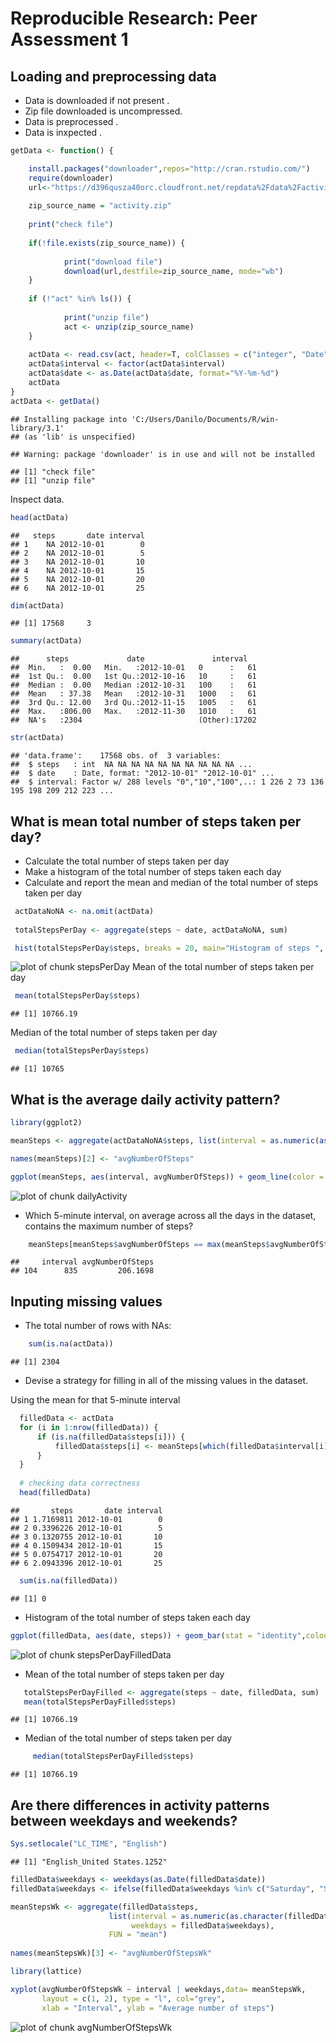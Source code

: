 # Reproducible Research: Peer Assessment 1

## Loading and preprocessing data

* Data is downloaded if not present .
* Zip file downloaded is uncompressed.
* Data is preprocessed .
* Data is inxpected .


```r
getData <- function() {

    install.packages("downloader",repos="http://cran.rstudio.com/")
    require(downloader)
    url<-"https://d396qusza40orc.cloudfront.net/repdata%2Fdata%2Factivity.zip"  
    
    zip_source_name = "activity.zip"
    
    print("check file")
    
    if(!file.exists(zip_source_name)) {
    
            print("download file")
            download(url,destfile=zip_source_name, mode="wb")          
    }
    
    if (!"act" %in% ls()) { 
                  
            print("unzip file")
            act <- unzip(zip_source_name)
    }   
 
    actData <- read.csv(act, header=T, colClasses = c("integer", "Date", "factor"))
    actData$interval <- factor(actData$interval)
    actData$date <- as.Date(actData$date, format="%Y-%m-%d")
    actData
}
actData <- getData()
```

```
## Installing package into 'C:/Users/Danilo/Documents/R/win-library/3.1'
## (as 'lib' is unspecified)
```

```
## Warning: package 'downloader' is in use and will not be installed
```

```
## [1] "check file"
## [1] "unzip file"
```

Inspect data.

```r
head(actData)
```

```
##   steps       date interval
## 1    NA 2012-10-01        0
## 2    NA 2012-10-01        5
## 3    NA 2012-10-01       10
## 4    NA 2012-10-01       15
## 5    NA 2012-10-01       20
## 6    NA 2012-10-01       25
```

```r
dim(actData)
```

```
## [1] 17568     3
```

```r
summary(actData)
```

```
##      steps             date               interval    
##  Min.   :  0.00   Min.   :2012-10-01   0      :   61  
##  1st Qu.:  0.00   1st Qu.:2012-10-16   10     :   61  
##  Median :  0.00   Median :2012-10-31   100    :   61  
##  Mean   : 37.38   Mean   :2012-10-31   1000   :   61  
##  3rd Qu.: 12.00   3rd Qu.:2012-11-15   1005   :   61  
##  Max.   :806.00   Max.   :2012-11-30   1010   :   61  
##  NA's   :2304                          (Other):17202
```

```r
str(actData)
```

```
## 'data.frame':	17568 obs. of  3 variables:
##  $ steps   : int  NA NA NA NA NA NA NA NA NA NA ...
##  $ date    : Date, format: "2012-10-01" "2012-10-01" ...
##  $ interval: Factor w/ 288 levels "0","10","100",..: 1 226 2 73 136 195 198 209 212 223 ...
```

## What is mean total number of steps taken per day?

* Calculate the total number of steps taken per day
* Make a histogram of the total number of steps taken each day
* Calculate and report the mean and median of the total number of steps taken per day


```r
 actDataNoNA <- na.omit(actData)
  
 totalStepsPerDay <- aggregate(steps ~ date, actDataNoNA, sum)

 hist(totalStepsPerDay$steps, breaks = 20, main="Histogram of steps ", xlab="Number of steps taken per day", ylab = "Number of times", col="grey")
```

![plot of chunk stepsPerDay](figure/stepsPerDay-1.png) 
Mean of the total number of steps taken per day

```r
 mean(totalStepsPerDay$steps)
```

```
## [1] 10766.19
```

Median of the total number of steps taken per day

```r
 median(totalStepsPerDay$steps)
```

```
## [1] 10765
```

## What is the average daily activity pattern?


```r
library(ggplot2)

meanSteps <- aggregate(actDataNoNA$steps, list(interval = as.numeric(as.character(actDataNoNA$interval))), FUN = "mean")

names(meanSteps)[2] <- "avgNumberOfSteps"

ggplot(meanSteps, aes(interval, avgNumberOfSteps)) + geom_line(color = "grey", size = 0.6) + labs(title = "Average daily activity pattern", x = "5-minute intervals", y = "Average number of steps")
```

![plot of chunk dailyActivity](figure/dailyActivity-1.png) 

* Which 5-minute interval, on average across all the days in the dataset, contains the maximum number of steps?  


```r
    meanSteps[meanSteps$avgNumberOfSteps == max(meanSteps$avgNumberOfSteps), ]
```

```
##     interval avgNumberOfSteps
## 104      835         206.1698
```

## Inputing missing values

* The total number of rows with NAs:


```r
    sum(is.na(actData))
```

```
## [1] 2304
```

* Devise a strategy for filling in all of the missing values in the dataset. 

Using the mean for that 5-minute interval


```r
  filledData <- actData 
  for (i in 1:nrow(filledData)) {
      if (is.na(filledData$steps[i])) {
          filledData$steps[i] <- meanSteps[which(filledData$interval[i] == meanSteps$interval), ]$avgNumberOfSteps
      }
  }
  
  # checking data correctness
  head(filledData)
```

```
##       steps       date interval
## 1 1.7169811 2012-10-01        0
## 2 0.3396226 2012-10-01        5
## 3 0.1320755 2012-10-01       10
## 4 0.1509434 2012-10-01       15
## 5 0.0754717 2012-10-01       20
## 6 2.0943396 2012-10-01       25
```

```r
  sum(is.na(filledData))  
```

```
## [1] 0
```
* Histogram of the total number of steps taken each day 

 
 ```r
 ggplot(filledData, aes(date, steps)) + geom_bar(stat = "identity",colour = "grey",fill = "grey",width = 0.7) + labs(title = "Histogram of total number of steps whit filled na data", x = "Date", y = "Steps")
 ```
 
 ![plot of chunk stepsPerDayFilledData](figure/stepsPerDayFilledData-1.png) 

* Mean of the total number of steps taken per day

```r
   totalStepsPerDayFilled <- aggregate(steps ~ date, filledData, sum)
   mean(totalStepsPerDayFilled$steps)
```

```
## [1] 10766.19
```

* Median of the total number of steps taken per day

```r
     median(totalStepsPerDayFilled$steps)
```

```
## [1] 10766.19
```
## Are there differences in activity patterns between weekdays and weekends?


```r
Sys.setlocale("LC_TIME", "English") 
```

```
## [1] "English_United States.1252"
```

```r
filledData$weekdays <- weekdays(as.Date(filledData$date))
filledData$weekdays <- ifelse(filledData$weekdays %in% c("Saturday", "Sunday"),"weekend", "weekday")

meanStepsWk <- aggregate(filledData$steps, 
                      list(interval = as.numeric(as.character(filledData$interval)), 
                           weekdays = filledData$weekdays),
                      FUN = "mean")
                      
names(meanStepsWk)[3] <- "avgNumberOfStepsWk"    

library(lattice)

xyplot(avgNumberOfStepsWk ~ interval | weekdays,data= meanStepsWk,
       layout = c(1, 2), type = "l", col="grey", 
       xlab = "Interval", ylab = "Average number of steps")  
```

![plot of chunk avgNumberOfStepsWk](figure/avgNumberOfStepsWk-1.png) 

    



